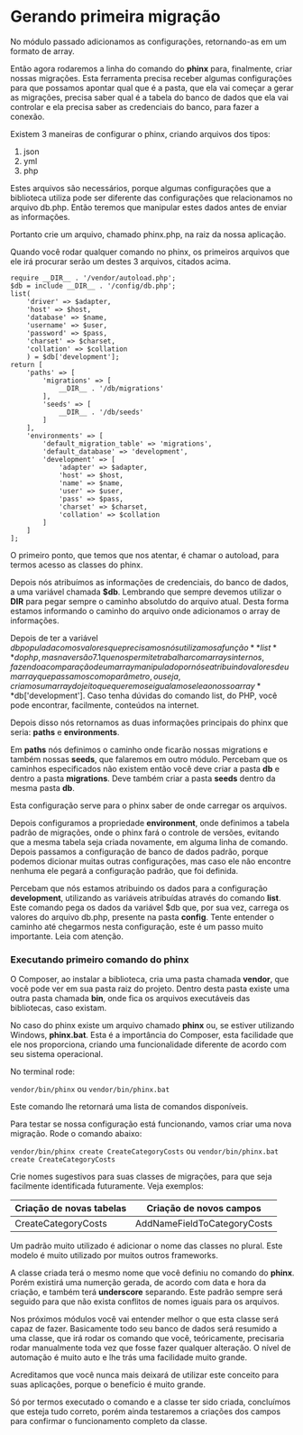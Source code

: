 # Gerando primeira migração

No módulo passado adicionamos as configurações, retornando-as em um formato de array.

Então agora rodaremos a linha do comando do **phinx** para, finalmente, criar nossas migrações. Esta ferramenta precisa receber algumas configurações para que possamos apontar qual que é a pasta, que ela vai começar a gerar as migrações, precisa saber qual é a tabela do banco de dados que ela vai controlar e ela precisa saber as credenciais do banco, para fazer a conexão.

Existem 3 maneiras de configurar o phinx, criando arquivos dos tipos:

1. json
2. yml
3. php

Estes arquivos são necessários, porque algumas configurações que a biblioteca utiliza pode ser diferente das configurações que relacionamos no arquivo db.php. Então teremos que manipular estes dados antes de enviar as informações.

Portanto crie um arquivo, chamado phinx.php, na raiz da nossa aplicação.

Quando você rodar qualquer comando no phinx, os primeiros arquivos que ele irá procurar serão um destes 3 arquivos, citados acima.

```
require __DIR__ . '/vendor/autoload.php';
$db = include __DIR__ . '/config/db.php';
list(
    'driver' => $adapter,
    'host' => $host,
    'database' => $name,
    'username' => $user,
    'password' => $pass,
    'charset' => $charset,
    'collation' => $collation
    ) = $db['development'];
return [
    'paths' => [
        'migrations' => [
            __DIR__ . '/db/migrations'
        ],
        'seeds' => [
            __DIR__ . '/db/seeds'
        ]
    ],
    'environments' => [
        'default_migration_table' => 'migrations',
        'default_database' => 'development',
        'development' => [
            'adapter' => $adapter,
            'host' => $host,
            'name' => $name,
            'user' => $user,
            'pass' => $pass,
            'charset' => $charset,
            'collation' => $collation
        ]
    ]
];
```

O primeiro ponto, que temos que nos atentar, é chamar o autoload, para termos acesso as classes do phinx.

Depois nós atribuímos as informações de credenciais, do banco de dados, a uma variável chamada **$db**. Lembrando que sempre devemos utilizar o **__DIR__** para pegar sempre o caminho absolutdo do arquivo atual. Desta forma estamos informando o caminho do arquivo onde adicionamos o array de informações.

Depois de ter a variável $db populada com os valores que precisamos nós utilizamos a função **list** do php, mas na versão 7.1 que nos permite trabalhar com arrays internos, fazendo a comparação de um array manipulado por nós e atribuindo valores de um array que passamos como parâmetro, ou seja, criamos um array do jeito que queremos e igualamos ele ao nosso array **$db['development']. Caso tenha dúvidas do comando list, do PHP, você pode encontrar, facilmente, conteúdos na internet.

Depois disso nós retornamos as duas informações principais do phinx que seria: **paths** e **environments**.

Em **paths** nós definimos o caminho onde ficarão nossas migrations e também nossas **seeds**, que falaremos em outro módulo. Percebam que os caminhos especificados não existem então você deve criar a pasta **db** e dentro a pasta **migrations**. Deve também criar a pasta **seeds** dentro da mesma pasta **db**.

Esta configuração serve para o phinx saber de onde carregar os arquivos.

Depois configuramos a propriedade **environment**, onde definimos a tabela padrão de migrações, onde o phinx fará o controle de versões, evitando que a mesma tabela seja criada novamente, em alguma linha de comando. Depois passamos a configuração de banco de dados padrão, porque podemos dicionar muitas outras configurações, mas caso ele não encontre nenhuma ele pegará a configuração padrão, que foi definida.

Percebam que nós estamos atribuindo os dados para a configuração **development**, utilizando as variáveis atribuídas através do comando **list**. Este comando pega os dados da variável $db que, por sua vez, carrega os valores do arquivo db.php, presente na pasta **config**. Tente entender o caminho até chegarmos nesta configuração, este é um passo muito importante. Leia com atenção.

### Executando primeiro comando do phinx

O Composer, ao instalar a biblioteca, cria uma pasta chamada **vendor**, que você pode ver em sua pasta raiz do projeto. Dentro desta pasta existe uma outra pasta chamada **bin**, onde fica os arquivos executáveis das bibliotecas, caso existam.

No caso do phinx existe um arquivo chamado **phinx** ou, se estiver utilizando Windows, **phinx.bat**. Esta é a importância do Composer, esta facilidade que ele nos proporciona, criando uma funcionalidade diferente de acordo com seu sistema operacional.

No terminal rode:

`vendor/bin/phinx` ou `vendor/bin/phinx.bat`

Este comando lhe retornará uma lista de comandos disponíveis.

Para testar se nossa configuração está funcionando, vamos criar uma nova migração. Rode o comando abaixo:

`vendor/bin/phinx create CreateCategoryCosts` ou `vendor/bin/phinx.bat create CreateCategoryCosts`

Crie nomes sugestivos para suas classes de migrações, para que seja facilmente identificada futuramente. Veja exemplos:

Criação de novas tabelas | Criação de novos campos
---------------------------------- | -----------------------------------
CreateCategoryCosts | AddNameFieldToCategoryCosts

Um padrão muito utilizado é adicionar o nome das classes no plural. Este modelo é muito utilizado por muitos outros frameworks.

A classe criada terá o mesmo nome que você definiu no comando do **phinx**. Porém existirá uma numerção gerada, de acordo com data e hora da criação, e também terá **underscore** separando. Este padrão sempre será seguido para que não exista conflitos de nomes iguais para os arquivos.

Nos próximos módulos você vai entender melhor o que esta classe será capaz de fazer. Basicamente todo seu banco de dados será resumido a uma classe, que irá rodar os comando que você, teóricamente, precisaria rodar manualmente toda vez que fosse fazer qualquer alteração. O nível de automação é muito auto e lhe trás uma facilidade muito grande.

Acreditamos que você nunca mais deixará de utilizar este conceito para suas aplicações, porque o benefício é muito grande.

Só por termos executado o comando e a classe ter sido criada, concluímos que esteja tudo correto, porém ainda testaremos a criações dos campos para confirmar o funcionamento completo da classe.